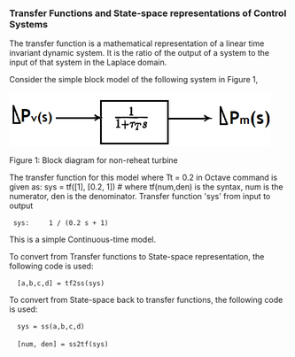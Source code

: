 
### Transfer Functions and State-space representations of Control Systems

The transfer function is a mathematical representation of a linear time invariant dynamic system. It is the ratio of the output of a system
to the input of that system in the Laplace domain.

Consider the simple block model of the following system in Figure 1,

![block diagram](https://github.com/benubah/control-gsoc-test/blob/master/Figure5_blockdiagram.png "Turbine block diagram")

Figure 1: Block diagram for non-reheat turbine

The transfer function for this model where Tt = 0.2 in Octave command is given as:
              sys = tf([1], [0.2, 1]) # where tf(num,den) is the syntax, num is the numerator, den is the denominator.
Transfer function 'sys' from input to output 

     sys:     1 / (0.2 s + 1)

This is a simple Continuous-time model.

To convert from Transfer functions to State-space representation, the following code is used:

      [a,b,c,d] = tf2ss(sys)
      
To convert from State-space back to transfer functions, the following code is used:

      sys = ss(a,b,c,d)

      [num, den] = ss2tf(sys)


